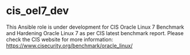 # cis_oel7_dev
This Ansible role is under development for CIS Oracle Linux 7 Benchmark and Hardening Oracle Linux 7 as per CIS latest benchmark report. 
Please check the CIS website for more information: 
https://www.cisecurity.org/benchmark/oracle_linux/
